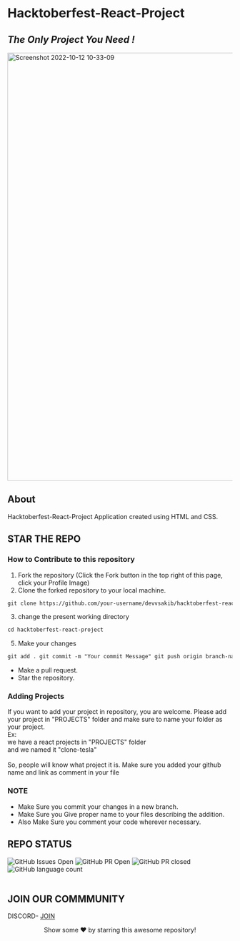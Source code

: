 # Hacktoberfest-React-Project

## _The Only Project You Need !_

<img width="959" alt="Screenshot 2022-10-12 10-33-09" src="https://user-images.githubusercontent.com/56462749/195327772-d1c821f4-7591-418d-85eb-e32f5b0f14b6.png">

## About

Hacktoberfest-React-Project Application created using HTML and CSS.


## STAR THE REPO
### How to Contribute to this repository

1. Fork the repository (Click the Fork button in the top right of this page,
   click your Profile Image)
2. Clone the forked repository to your local machine.

```markdown
git clone https://github.com/your-username/devvsakib/hacktoberfest-react-project.git
```

3. change the present working directory

```markdown
cd hacktoberfest-react-project
```

5. Make your changes

```markdown
git add . git commit -m "Your commit Message" git push origin branch-name
```

- Make a pull request.
- Star the repository.

### Adding Projects
If you want to add your project in repository, you are welcome. Please add your project in "PROJECTS" folder and make sure to name your folder as your project.
<br>
Ex:
<br>
we have a react projects in "PROJECTS" folder
<br>
and we named it "clone-tesla"
<br><br>
So, people will know what project it is. Make sure you added your github name and link as comment in your file

### NOTE

- Make Sure you commit your changes in a new branch.
- Make Sure you Give proper name to your files describing the addition.
- Also Make Sure you comment your code wherever necessary.


## REPO STATUS

![GitHub Issues Open](https://img.shields.io/github/issues/devvsakib/hacktoberfest-react-project?style=for-the-badge&color=green)
![GitHub PR Open](https://img.shields.io/github/issues-pr/devvsakib/hacktoberfest-react-project?style=for-the-badge&color=aqua)
![GitHub PR closed](https://img.shields.io/github/issues-pr-closed-raw/devvsakib/hacktoberfest-react-project?style=for-the-badge&color=blue)
![GitHub language count](https://img.shields.io/github/languages/count/devvsakib/hacktoberfest-react-project?style=for-the-badge&color=brightgreen)
<br><br>
## JOIN OUR COMMMUNITY
DISCORD- [JOIN](https://discord.gg/6XRTeHRxWV)
<div align="center">
Show some ❤️ by starring this awesome repository!
</div>
